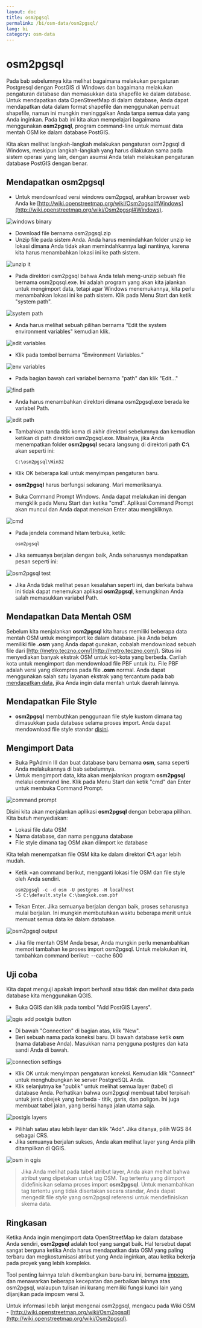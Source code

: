 ```yaml
---
layout: doc
title: osm2pgsql
permalink: /bi/osm-data/osm2pgsql/
lang: bi
category: osm-data
---
```


osm2pgsql
==========
Pada bab sebelumnya kita melihat bagaimana melakukan pengaturan Postgresql dengan PostGIS 
di Windows dan bagaimana melakukan pengaturan database dan memasukkan data shapefile ke 
dalam database. Untuk mendapatkan data OpenStreetMap di dalam database, Anda dapat 
mendapatkan data dalam format shapefile dan menggunakan pemuat shapefile, namun ini 
mungkin meninggalkan Anda tanpa semua data yang Anda inginkan. Pada bab ini kita
akan mempelajari bagaimana menggunakan **osm2pgsql**, program command-line untuk
memuat data mentah OSM ke dalam database PostGIS.

Kita akan melihat langkah-langkah melakukan pengaturan osm2pgsql di Windows, meskipun
langkah-langkah yang harus dilakukan sama pada sistem operasi yang lain, dengan asumsi
Anda telah melakukan pengaturan database PostGIS dengan benar. 

Mendapatkan osm2pgsql
---------------------
*	Untuk mendownload versi windows osm2pgsql, arahkan browser web Anda ke 
	[http://wiki.openstreetmap.org/wiki/Osm2pgsql#Windows](http://wiki.openstreetmap.org/wiki/Osm2pgsql#Windows).

![windows binary][]

*	Download file bernama osm2pgsql.zip
*	Unzip file pada sistem Anda. Anda harus memindahkan folder unzip ke lokasi dimana Anda tidak 
	akan memindahkannya lagi nantinya, karena kita harus menambahkan lokasi ini ke path sistem.

![unzip it][]

*	Pada direktori osm2pgsql bahwa Anda telah meng-unzip sebuah file bernama osm2pqsql.exe. Ini 
	adalah program yang akan kita jalankan untuk mengimport data, tetapi agar Windows menemukannya,
	kita perlu menambahkan lokasi ini ke path sistem. Klik pada Menu Start dan ketik "system path".

![system path][]

*	Anda harus melihat sebuah pilihan bernama “Edit the system environment variables" kemudian klik.

![edit variables][]

*	Klik pada tombol bernama “Environment Variables.”

![env variables][]

*	Pada bagian bawah cari variabel bernama "path" dan klik "Edit..."

![find path][]

*	Anda harus menambahkan direktori dimana osm2pgsql.exe berada ke variabel Path.

![edit path][]

*	Tambahkan tanda titik koma di akhir direktori sebelumnya dan kemudian ketikan di
	path direktori osm2pgsql.exe. Misalnya, jika Anda menempatkan folder **osm2pgsql**
	secara langsung di direktori path **C:\\** akan seperti ini: 
	
		C:\osm2pgsql\Win32

*	Klik OK beberapa kali untuk menyimpan pengaturan baru.
*	**osm2pgsql** harus berfungsi sekarang. Mari memeriksanya.
*	Buka Command Prompt Windows. Anda dapat melakukan ini dengan mengklik pada Menu Start 
	dan ketika "cmd". Aplikasi Command Prompt akan muncul dan Anda dapat menekan Enter atau
	mengkliknya.

![cmd][]

*	Pada jendela command hitam terbuka, ketik:

		osm2pgsql

*	Jika semuanya berjalan dengan baik, Anda seharusnya mendapatkan pesan seperti ini:

![osm2pgsql test][]

*	Jika Anda tidak melihat pesan kesalahan seperti ini, dan berkata bahwa ini tidak dapat
	menemukan aplikasi **osm2pgsql**, kemungkinan Anda salah memasukkan variabel Path.
	
Mendapatkan Data Mentah OSM
---------------------------
Sebelum kita menjalankan **osm2pgsql** kita harus memiliki beberapa data mentah OSM untuk
mengimport ke dalam database. jika Anda belum memiliki file **.osm** yang Anda dapat gunakan,
cobalah mendownload sebuah file dari [http://metro.teczno.com/](http://metro.teczno.com/). 
Situs ini menyediakan banyak ekstrak OSM untuk kot-kota yang berbeda. Carilah kota untuk
mengimport dan mendownload file PBF untuk itu. File PBF adalah versi yang dikompres pada 
file **.osm** normal. Anda dapat menggunakan salah satu layanan ekstrak yang tercantum pada 
bab [mendapatkan data](/bi/osm-data/getting-data), jika Anda ingin data mentah untuk daerah lainnya.

Mendapatkan File Style
----------------------
*	**osm2pgsql** membuthkan penggunaan file style kustom dimana tag dimasukkan pada database
	selama proses import. Anda dapat mendownload file style standar [disini](/files/default.style).

Mengimport Data
----------------
*	Buka PgAdmin III dan buat database baru bernama **osm**, sama seperti Anda melakukannya
	di bab sebelumnya.
*	Untuk mengimport data, kita akan menjalankan program **osm2pgsql** melalui command line.
	Klik pada Menu Start dan ketik "cmd" dan Enter untuk membuka Command Prompt.

![command prompt][]

Disini kita akan menjalankan aplikasi **osm2pgsql** dengan beberapa pilihan. Kita butuh
menyediakan:

* Lokasi file data OSM
* Nama database, dan nama pengguna database
* File style dimana tag OSM akan diimport ke database

Kita telah menempatkan file OSM kita ke dalam direktori **C:\\** agar lebih mudah.

*	Ketik =an command berikut, mengganti lokasi file OSM dan file style oleh Anda sendiri.

		osm2pgsql -c -d osm -U postgres -H localhost
		-S C:\default.style C:\bangkok.osm.pbf

*	Tekan Enter. Jika semuanya berjalan dengan baik, proses seharusnya mulai berjalan. Ini mungkin
	membutuhkan waktu beberapa menit untuk memuat semua data ke dalam database.
	
![osm2pgsql output][]

*	Jika file mentah OSM Anda besar, Anda mungkin perlu menambahkan memori tambahan ke 
	proses import osm2pgsql. Untuk melakukan ini, tambahkan command berikut:
		--cache 600

Uji coba
----------
Kita dapat menguji apakah import berhasil atau tidak dan melihat data pada database kita menggunakan
QGIS.

* 	Buka QGIS dan klik pada tombol "Add PostGIS Layers".

![qgis add postgis button][]

*	Di bawah "Connection" di bagian atas, klik "New".
*	Beri sebuah nama pada koneksi baru. Di bawah database ketik **osm** (nama database Anda).
	Masukkan nama pengguna postgres dan kata sandi Anda di bawah.

![connection settings][]

*	Klik OK untuk menyimpan pengaturan koneksi. Kemudian klik "Connect" untuk menghubungkan
	ke server PostgreSQL Anda.
*	Klik selanjutnya ke "publik" untuk melihat semua layer (tabel) di database Anda. Perhatikan
	bahwa osm2pgsql membuat tabel terpisah untuk jenis obejek yang berbeda - titik, garis, dan
	poligon. Ini juga membuat tabel jalan, yang berisi hanya jalan utama saja.
	
![postgis layers][]

*	Pilihlah satau atau lebih layer dan klik "Add". Jika ditanya, pilih WGS 84 sebagai CRS.
*	Jika semuanya berjalan sukses, Anda akan melihat layer yang Anda pilih ditampilkan di QGIS.

![osm in qgis][]

>	Jika Anda melihat pada tabel atribut layer, Anda akan melhat bahwa atribut yang dipetakan
>	untuk tag OSM. Tag tertentu yang diimport didefinisikan selama proses import **osm2pgsql**.
>	Untuk menambahkan tag tertentu yang tidak disertakan secara standar, Anda dapat mengedit
> 	file *style* yang osm2pgsql referensi untuk mendefinisikan skema data.

Ringkasan
----------
Ketika Anda ingin mengimport data OpenStreetMap ke dalam database Anda sendiri, **osm2pgsql** adalah
tool yang sangat baik. Hal tersebut dapat sangat berguna ketika Anda harus mendapatkan data OSM
yang paling terbaru dan megkostumisasi atribut yang Anda inginkan, atau ketika bekerja pada proyek
yang lebih kompleks.

Tool penting lainnya telah dikembangkan baru-baru ini, bernama [imposm](http://imposm.org/), dan
menawarkan beberapa kecepatan dan perbaikan lainnya atas osm2pgsql, walaupun tulisan ini kurang memiliki
fungsi kunci lain yang dijanjikan pada imposm versi 3.

Untuk informasi lebih lanjut mengenai osm2pgsql, mengacu pada Wiki OSM -
[http://wiki.openstreetmap.org/wiki/Osm2pgsql](http://wiki.openstreetmap.org/wiki/Osm2pgsql).


[windows binary]: /images/en/osm-data/osm2pgsql/windows-binary.png
[unzip it]: /images/en/osm-data/osm2pgsql/unzip-it.png
[system path]: /images/en/osm-data/osm2pgsql/system-path.png
[edit variables]: /images/en/osm-data/osm2pgsql/edit-environment-variables.png
[env variables]: /images/en/osm-data/osm2pgsql/environment-variables.png
[find path]: /images/en/osm-data/osm2pgsql/find-path.png
[edit path]: /images/en/osm-data/osm2pgsql/edit-path-variable.png
[cmd]: /images/en/osm-data/osm2pgsql/cmd.png
[osm2pgsql test]: /images/en/osm-data/osm2pgsql/osm2pgsql-test.png
[command prompt]: /images/en/osm-data/osm2pgsql/command-prompt.png
[osm2pgsql output]: /images/en/osm-data/osm2pgsql/osm2pgsql-output.png
[qgis add postgis button]: /images/en/osm-data/osm2pgsql/add-postgis-button.png
[connection settings]: /images/en/osm-data/osm2pgsql/connection-settings.png
[postgis layers]: /images/en/osm-data/osm2pgsql/postgis-layers.png
[osm in qgis]: /images/en/osm-data/osm2pgsql/osm-in-qgis.png


